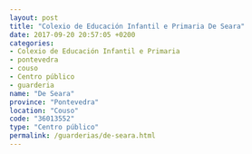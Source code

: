 ```yaml
---
layout: post
title: "Colexio de Educación Infantil e Primaria De Seara"
date: 2017-09-20 20:57:05 +0200
categories:
- Colexio de Educación Infantil e Primaria
- pontevedra
- couso
- Centro público
- guarderia
name: "De Seara"
province: "Pontevedra"
location: "Couso"
code: "36013552"
type: "Centro público"
permalink: /guarderias/de-seara.html
---
```

